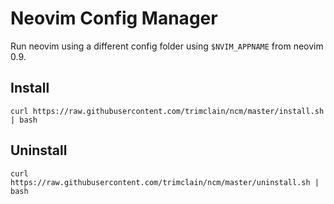 # Neovim Config Manager

Run neovim using a different config folder using `$NVIM_APPNAME` from neovim 0.9.

## Install
```
curl https://raw.githubusercontent.com/trimclain/ncm/master/install.sh | bash
```

## Uninstall
```
curl https://raw.githubusercontent.com/trimclain/ncm/master/uninstall.sh | bash
```
